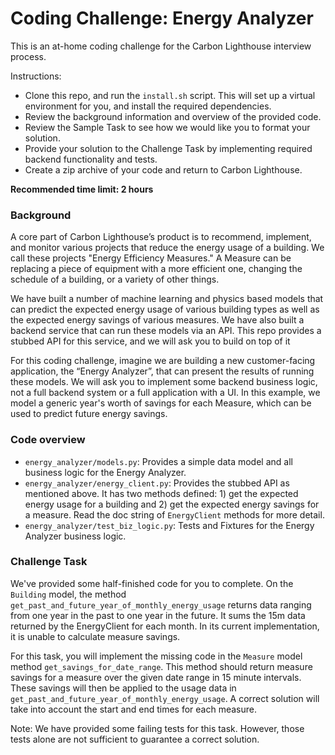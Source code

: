 # Coding Challenge: Energy Analyzer

This is an at-home coding challenge for the Carbon Lighthouse interview process.

Instructions:
* Clone this repo, and run the `install.sh` script. This will set up a virtual environment for you, and install the required dependencies. 
* Review the background information and overview of the provided code.
* Review the Sample Task to see how we would like you to format your solution.
* Provide your solution to the Challenge Task by implementing required backend functionality and tests.
* Create a zip archive of your code and return to Carbon Lighthouse.

**Recommended time limit: 2 hours**

### Background

A core part of Carbon Lighthouse’s product is to recommend, implement, and monitor various projects that reduce the energy usage of a building. We call these projects "Energy Efficiency Measures." A Measure can be replacing a piece of equipment with a more efficient one, changing the schedule of a building, or a variety of other things.

We have built a number of machine learning and physics based models that can predict the expected energy usage of various building types as well as the expected energy savings of various measures.
We have also built a backend service that can run these models via an API. This repo provides a stubbed API for this service, and we will ask you to build on top of it

For this coding challenge, imagine we are building a new customer-facing application, the “Energy Analyzer”, that can present the results of running these models. 
We will ask you to implement some backend business logic, not a full backend system or a full application with a UI.
In this example, we model a generic year's worth of savings for each Measure, which can be used to predict future energy savings.

### Code overview

* `energy_analyzer/models.py`: Provides a simple data model and all business logic for the Energy Analyzer.
* `energy_analyzer/energy_client.py`: Provides the stubbed API as mentioned above. It has two methods defined: 1) get the expected energy usage for a building and 2) get the expected energy savings for a measure. Read the doc string of `EnergyClient` methods for more detail.
* `energy_analyzer/test_biz_logic.py`: Tests and Fixtures for the Energy Analyzer business logic.


### Challenge Task

We've provided some half-finished code for you to complete. On the `Building` model, the method `get_past_and_future_year_of_monthly_energy_usage`
returns data ranging from one year in the past to one year in the future. It sums the 15m data returned by the EnergyClient for each month.
In its current implementation, it is unable to calculate measure savings.

For this task, you will implement the missing code in the `Measure` model method `get_savings_for_date_range`. This method should return measure 
savings for a measure over the given date range in 15 minute intervals. These savings will then be applied to the usage data in 
`get_past_and_future_year_of_monthly_energy_usage`. A correct solution will take into account the start and end times for each measure.

Note: We have provided some failing tests for this task. However, those tests alone are not sufficient to guarantee a correct solution.
